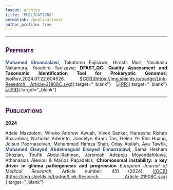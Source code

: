 ```yaml
---
layout: archive
title: "PUBLICATIONS"
permalink: /publications/
author_profile: true
---
```

<style> body {text-align: justify} </style> <!-- Justify text. -->

------
## <span style="font-variant:small-caps;"><span style="color:#440154">**Preprints**</span></span>

**<span style="color:#3B528B">Mohamed Elmanzalawi</span>**, Takatomo Fujisawa, Hiroshi Mori, Yasukazu Nakamura, Yasuhiro Tanizawa; **DFAST_QC: Quality Assessment and Taxonomic Identification Tool for Prokaryotic Genomes**; *bioRxiv*,2024.07.22.604526. [![GCB](https://img.shields.io/badge/Link-Research Article-21908C.svg)](https://doi.org/10.1101/2024.07.22.604526){:target="_blank"} [![PR1](https://img.shields.io/badge/Code-Github-5DC863.svg)](https://github.com/nigyta/dfast_qc){:target="_blank"} [![PR1](https://img.shields.io/badge/Website-DFAST_QC-blue)](https://dfast.ddbj.nig.ac.jp/dqc/submit/){:target="_blank"}<br>

------

## <span style="font-variant:small-caps;"><span style="color:#440154">**Publications**</span></span>

**2024**

Adele Mazzoleni, Wireko Andrew Awuah, Vivek Sanker, Hareesha Rishab Bharadwaj, Nicholas Aderinto, Joecelyn Kirani Tan, Helen Ye Rim Huang, Jeisun Poornaselvan, Muhammad Hamza Shah, Oday Atallah, Aya Tawfik, **<span style="color:#3B528B">Mohamed Elsayed Abdelmeguid Elsayed Elmanzalawi</span>**, Sama Hesham Ghozlan, Toufik Abdul-Rahman, Jeremiah Adepoju Moyondafoluwa, Athanasios Alexiou & Marios Papadakis; **Chromosomal instability: a key driver in glioma pathogenesis and progression** *European Journal of Medical Research*, Article number: 451 (2024). [![GCB](https://img.shields.io/badge/Link-Research Article-21908C.svg)](https://doi.org/10.1186/s40001-024-02043-8){:target="_blank"}<br>
